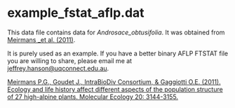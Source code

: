 example_fstat_aflp.dat
========================

This data file contains data for _Androsace_obtusifolia_. It was obtained from [Meirmans _et al. (2011)](http://datadryad.org/resource/doi:10.5061/dryad.f3rk4).

It is purely used as an example. If you have a better binary AFLP FTSTAT file you are willing to share, please email me at jeffrey.hanson@uqconnect.edu.au.

[Meirmans P.G., Goudet J., IntraBioDiv Consortium, & Gaggiotti O.E. (2011). Ecology and life history affect different aspects of the population structure of 27 high-alpine plants. Molecular Ecology 20: 3144-3155.](http://dx.doi.org/10.1111/j.1365-294X.2011.05164.x)
